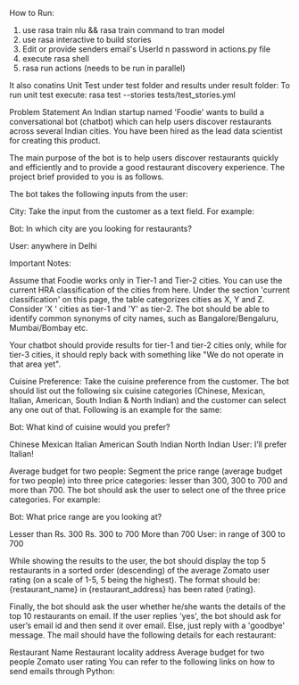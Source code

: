 
How to Run:
1. use rasa train nlu && rasa train command to tran model
2. use rasa interactive to build stories
3. Edit or provide senders email's UserId n password in actions.py file 
4. execute rasa shell
5. rasa run actions (needs to be run in parallel)

It also conatins Unit Test under test folder and results under result folder:
To run unit test execute:
rasa test --stories tests/test_stories.yml


Problem Statement
An Indian startup named 'Foodie' wants to build a conversational bot (chatbot) which can help users discover restaurants across several Indian cities. You have been hired as the lead data scientist for creating this product.


The main purpose of the bot is to help users discover restaurants quickly and efficiently and to provide a good restaurant discovery experience. The project brief provided to you is as follows.

 
The bot takes the following inputs from the user:

City: Take the input from the customer as a text field. For example:

Bot: In which city are you looking for restaurants?

User: anywhere in Delhi


Important Notes: 

Assume that Foodie works only in Tier-1 and Tier-2 cities. You can use the current HRA classification of the cities from here. Under the section 'current classification' on this page, the table categorizes cities as X, Y and Z. Consider 'X ' cities as tier-1 and 'Y' as tier-2. 
The bot should be able to identify common synonyms of city names, such as Bangalore/Bengaluru, Mumbai/Bombay etc.
 

Your chatbot should provide results for tier-1 and tier-2 cities only, while for tier-3 cities, it should reply back with something like "We do not operate in that area yet".

 

Cuisine Preference: Take the cuisine preference from the customer. The bot should list out the following six cuisine categories (Chinese, Mexican, Italian, American, South Indian & North Indian) and the customer can select any one out of that. Following is an example for the same:

Bot: What kind of cuisine would you prefer?

Chinese
Mexican
Italian
American
South Indian
North Indian
User: I’ll prefer Italian!


Average budget for two people: Segment the price range (average budget for two people) into three price categories: lesser than 300, 300 to 700 and more than 700. The bot should ask the user to select one of the three price categories. For example:

Bot: What price range are you looking at?

Lesser than Rs. 300
Rs. 300 to 700
More than 700
User: in range of 300 to 700


While showing the results to the user, the bot should display the top 5 restaurants in a sorted order (descending) of the average Zomato user rating (on a scale of 1-5, 5 being the highest). The format should be: {restaurant_name} in {restaurant_address} has been rated {rating}.


Finally, the bot should ask the user whether he/she wants the details of the top 10 restaurants on email. If the user replies 'yes', the bot should ask for user’s email id and then send it over email. Else, just reply with a 'goodbye' message. The mail should have the following details for each restaurant:

Restaurant Name
Restaurant locality address
Average budget for two people
Zomato user rating
You can refer to the following links on how to send emails through Python: